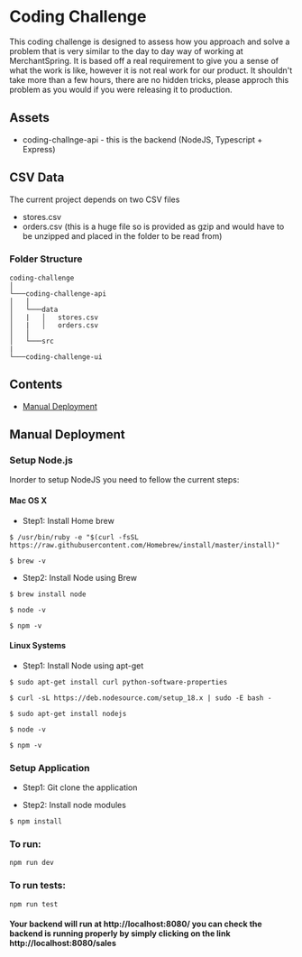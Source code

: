 # Coding Challenge

This coding challenge is designed to assess how you approach and solve a problem that is very similar to the day to day way of working at MerchantSpring. It is based off a real requirement to give you a sense of what the work is like, however it is not real work for our product. It shouldn't take more than a few hours, there are no hidden tricks, please approch this problem as you would if you were releasing it to production.

## Assets

- coding-challnge-api - this is the backend (NodeJS, Typescript + Express)

## CSV Data

The current project depends on two CSV files

- stores.csv
- orders.csv (this is a huge file so is provided as gzip and would have to be unzipped and placed in the folder to be read from)

### Folder Structure

```
coding-challenge
│
└───coding-challenge-api
│   │
│   └───data
│   |   │   stores.csv
│   |   │   orders.csv
│   │
│   └───src
|
└───coding-challenge-ui
```

## Contents

* [Manual Deployment](#manual-deployment)

## <a id="manual-deployment"></a>Manual Deployment

### Setup Node.js

Inorder to setup NodeJS you need to fellow the current steps:

#### Mac OS X

* Step1: Install Home brew

```
$ /usr/bin/ruby -e "$(curl -fsSL https://raw.githubusercontent.com/Homebrew/install/master/install)"

$ brew -v
```

* Step2: Install Node using Brew

```
$ brew install node

$ node -v

$ npm -v
```

#### Linux Systems

* Step1: Install Node using apt-get

```
$ sudo apt-get install curl python-software-properties

$ curl -sL https://deb.nodesource.com/setup_18.x | sudo -E bash -

$ sudo apt-get install nodejs

$ node -v

$ npm -v
```
### Setup Application

* Step1: Git clone the application

* Step2: Install node modules

```
$ npm install
```

### To run:

`npm run dev`

### To run tests:

`npm run test`


#### Your backend will run at http://localhost:8080/ you can check the backend is running properly by simply clicking on the link http://localhost:8080/sales